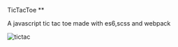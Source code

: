  TicTacToe
**

A javascript tic tac toe made with es6,scss and webpack

![tictac](https://user-images.githubusercontent.com/19755484/37860948-3e80340c-2f06-11e8-8cfe-3fcf47436e58.png)
